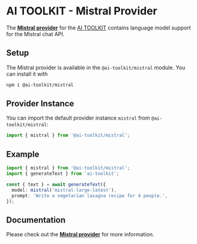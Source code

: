 # AI TOOLKIT - Mistral Provider

The **[Mistral provider](https://sdk.khulnasoft.com/providers/ai-toolkit-providers/mistral)** for the [AI TOOLKIT](https://sdk.khulnasoft.com/docs) contains language model support for the Mistral chat API.

## Setup

The Mistral provider is available in the `@ai-toolkit/mistral` module. You can install it with

```bash
npm i @ai-toolkit/mistral
```

## Provider Instance

You can import the default provider instance `mistral` from `@ai-toolkit/mistral`:

```ts
import { mistral } from '@ai-toolkit/mistral';
```

## Example

```ts
import { mistral } from '@ai-toolkit/mistral';
import { generateText } from 'ai-toolkit';

const { text } = await generateText({
  model: mistral('mistral-large-latest'),
  prompt: 'Write a vegetarian lasagna recipe for 4 people.',
});
```

## Documentation

Please check out the **[Mistral provider](https://sdk.khulnasoft.com/providers/ai-toolkit-providers/mistral)** for more information.
